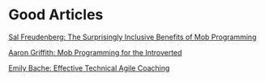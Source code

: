# Good Articles

[Sal Freudenberg: The Surprisingly Inclusive Benefits of Mob Programming](https://cucumber.io/blog/2018/06/20/inclusive-benefits-of-mob-programming)

[Aaron Griffith: Mob Programming for the Introverted](https://www.agilealliance.org/resources/experience-reports/mob-programming-for-the-introverted/)

[Emily Bache: Effective Technical Agile Coaching](https://www.praqma.com/stories/agile-coaching/)
